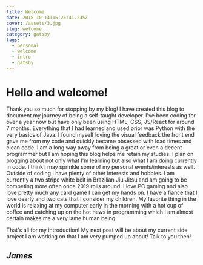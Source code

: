 ```yaml
---
title: Welcome
date: 2018-10-14T16:25:41.235Z
cover: /assets/3.jpg
slug: welcome
category: gatsby
tags:
  - personal
  - welcome
  - intro
  - gatsby
---
```

# Hello and welcome!

Thank you so much for stopping by my blog! I have created this blog to document my journey of being a self-taught developer. I've been coding for over a year now but have only been using HTML, CSS, JS/React for around 7 months. Everything that I had learned and used prior was Python with the very basics of Java. I found myself loving the visual feedback the front end gave me from my code and quickly became obsessed with load times and clean code. I am a long way away from being a great or even a decent programmer but I am hoping this blog helps me retain my studies. I plan on blogging about not only what I'm learning but also what I am doing currently in code. I think I may sprinkle some of my personal events/interests as well. Outside of coding I have plenty of other interests and hobbies. I am currently a two stripe white belt in Brazilian Jiu-Jitsu and am going to be competing more often once 2019 rolls around. I love PC gaming and also love pretty much any card game I can get my hands on. I have a fiance that I love dearly and two cats that I consider my children. My favorite thing in the world is relaxing at my computer early in the morning with a hot cup of coffee and catching up on the hot news in programming which I am almost certain makes me a very lame human being. 



That's all for my introduction! My next post will be about my current side project I am working on that I am very pumped up about! Talk to you then!



## **_James_**
